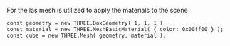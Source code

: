 For the las mesh is utilized to apply the materials to the scene
```
const geometry = new THREE.BoxGeometry( 1, 1, 1 )
const material = new THREE.MeshBasicMaterial( { color: 0x00ff00 } );
const cube = new THREE.Mesh( geometry, material );
```